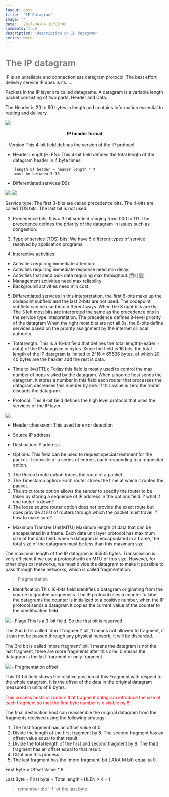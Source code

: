 ```yaml
---
layout: post
title:  "IP Datagram"
image: ''
date:   2017-04-04 10:00:00
comments: true
description: 'Description on IP datagram'
series: Notes
---
```

<h1 style="color:grey">The IP datagram</h1>

IP is an unreliable and connectionless datagram protocol. The best effort delivery service IP does is its......

Packets in the IP layer are called datagrams. A datagram is a variable length packet consisting of two parts: Header and Data. 

The Header is 20 to 60 bytes in length and contains information essential to routing and delivery.

<img src="/assets/img/TCP-IP/Figure8.2.png">

<h4 style="text-align:center">IP header format</h4>
- Version
This 4-bit field defines the version of the IP protocol

- Header Length(HLEN): 
This 4-bit field defines the total length of the datagram header in 4 byte times.

```
	length of header = header length * 4
	must be between 5-15
```

- Differentiated services(DS): 

<img src="/assets/img/TCP-IP/Figure8.3.png">
<img src="/assets/img/TCP-IP/Table8.1.png">

Service type:
The first 3-bits are called precedence bits. 
The 4-bits are called TOS bits. 
The last bit is not used.

2. Precedence bits: 
It is a 3-bit subfield ranging from 000 to 111. The precedence defines the priority of the datagram in issues such as congestion.

3. Type of service (TOS) bits: 
We have 5 different types of service resolved by application programs.

4. Interactive activities
- Activities requiring immediate attention.
- Activities requiring immediate response need min delay.
- Activities that send bulk data requiring max throughput.(吞吐量)
- Management activities need max reliability.
- Background activities need min cost.

5. Differentiated services
In this interpretation, the first 6-bits make up the codepoint subfield and the last 2-bits are not used.
The codepoint subfield can be used into different ways.
When the 3 right bits are 0s, The 3 left most bits are interpreted the same as the precedence bits in the service type interpretation. The precedence defines 8-level priority of the datagram
When the right most bits are not all 0s, the 6-bits define services based on the priority assignment by the internet or local authority.

- Total length: 
This is a 16-bit field that defines the total length(Header + data) of the IP datagram in bytes. Since the field is 16 bits, the total length of the IP datagram is limited to 2^16 =  65536 bytes, of which 20-40 bytes are the header add the rest is data.

- Time to live(TTL): 
Today this field is mostly used to control the max number of hops visited by the datagram. When a source host sends the datagram, it stores a number in this field each router that processes the datagram decreases this number by one. If this value is zero the router discards the datagram.

- Protocol: 
This 8-bit field defines the high level protocol that uses the services of the IP layer.

<img src="/assets/img/TCP-IP/Table8.4.png">

- Header checksum: 
This used for error detection

- Source IP address

- Destination IP address

- Options: 
This field can be used to request special treatment for the packet. It consists of a series of entries, each responding to a requested option.

1. The Record route option traces the route of a packet.
2. The Timestamp option: Each router stores the time at which it routed the packet.
3. The strict route option allows the sender to specify the router to be taken by storing a sequence of IP address in the options field. ? what if one router is down? 
4. The loose source router option does not provide the exact route but does provide at list of routers through which the packet must travel. ? how to make sure?

- Maximum Transfer Unit(MTU)
Maximum length of data that can be encapsulated in a frame.
Each data unit layer protocol has maximum size of the data field. when a datagram is encapsulated in a frame, the total size of the datagram must be less than this maximum size.

The maximum length of the IP datagram is 65535 bytes. Transmission is very efficient if we use a protocol with an MTU of this size. However, for other physical networks, we must divide the datagram to make it possible to pass through these networks, which is called fragmentation.

> Fragmentation

- Identification
This 16-bits field identifies a datagram originating from the source to grantee uniqueness. The IP protocol uses a counter to label the datagrams the counter is initialized to a positive number, when the IP protocol sends a datagram it copies the current value of the counter to the identification field.

<img src="/assets/img/TCP-IP/Figure8.7.png">
- Flags
This is a 3-bit field. So the first bit is reserved.

The 2nd bit is called 'don`t fragment' bit, 1 means not allowed to fragment, if it can not be passed through any physical network, it will be discarded.

The 3rd bit is called 'more fragment' bit, 1 means the datagram is not the last fragment, there are more fragments after this one. 0 means the datagram is the last fragment or only fragment.

<img src="/assets/img/TCP-IP/Figure8.8.png">
- Fragmentation offset

This 13-bit field shows the relative position of this Fragment with respect to the whole datagram. It is the offset of the data in the original datagram measured in units of 8 bytes.

<label style="color: red;"> This process hosts or routers that fragment datagram introduce the size of each fragment so that the first byte number is divisible by 8.</label>

The final destination host can reassemble the original datagram from the fragments received using the following strategy:
1. The first fragment has an offset value of 0
2. Divide the length of the first fragment by 8. The second fragment has an offset value equal to that result.
3. Divide the total length of the first and second fragment by 8. The third fragment has an offset equal to that result.
4. COntinue this process.
5. The last fragment has the 'more fragment' bit ( AKA M bit) equal to 0.


First Byte = Offset Value * 8

Last Byte = First byte + Total length - HLEN * 4 - 1

> remember the '-1' of the last byte


